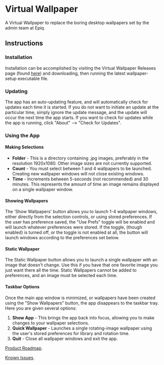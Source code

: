 # Virtual Wallpaper
A Virtual Wallpaper to replace the boring desktop wallpapers set by the admin team at Epiq.

## Instructions

### Installation

Installation can be accomplished by visiting the Virtual Wallpaper Releases page (found [here](https://github.com/roymclellan/virtual-wallpaper/releases/tag/v0.5.1)) and downloading, then running the latest wallpaper-setup executable file.

### Updating

The app has an auto-updating feature, and will automatically check for updates each time it is started.  If you do not want to initiate an update at the particular time, simply ignore the update message, and the update will occur the next time the app starts.  If you want to check for updates while the app is running, click "About" --> "Check for Updates".

### Using the App

#### Making Selections

* **Folder** - This is a directory containing .jpg images, preferably in the resolution 1920x1080.  Other image sizes are not currently supported.  
* **Count** - You must select between 1 and 4 wallpapers to be launched.  Creating new wallpaper windows will not close existing windows.
* **Time** - Increments between 5-seconds (not recommended) and 30 minutes.  This represents the amount of time an image remains displayed on a single wallpaper window.

#### Showing Wallpapers

The 'Show Wallpapers' button allows you to launch 1-4 wallpaper windows, either directly from the selection controls, or using stored preferences.  If the user has preference saved, the "Use Prefs" toggle will be enabled and will launch whatever preferences were stored.  If the toggle, (though enabled) is turned off, or the toggle is not enabled at all, the button will launch windows according to the preferences set below.

#### Static Wallpaper

The Static Wallpaper button allows you to launch a single wallpaper with an image that doesn't change.  Use this if you have that one favorite image you just want there all the time.  Static Wallpapers cannot be added to preferences, and an image must be selected each time.

#### Taskbar Options

Once the main app window is minimized, or wallpapers have been created using the "Show Wallpapers" button, the app disappears to the taskbar tray.  Here you are given several options:

1. **Show App** - This brings the app back into focus, allowing you to make changes to your wallpaper selections.
1. **Quick Wallpaper** - Launches a single rotating-image wallpaper using the user's stored preferences for library and rotation time.
1. **Quit** - Close all wallpaper windows and exit the app.


[Product Roadmap](./md/Roadmap.md).

[Known Issues](./md/KnownIssues.md).

